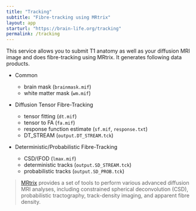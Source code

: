 ```yaml
---
title: "Tracking"
subtitle: "Fibre-tracking using MRtrix"
layout: app
starturl: "https://brain-life.org/tracking"
permalink: /tracking
---
```


This service allows you to submit T1 anatomy as well as your diffusion MRI image and does fibre-tracking using MRtrix. It generates following data products.

* Common
  * brain mask (`brainmask.mif`)
  * white matter mask (`wm.mif`) 

* Diffusion Tensor Fibre-Tracking
  * tensor fitting (`dt.mif`)
  * tensor to FA (`fa.mif`) 
  * response function estimate (`sf.mif`, `response.txt`)
  * DT_STREAM (`output.DT_STREAM.tck`)

* Deterministic/Probabilistic Fibre-Tracking
  * CSD/(FOD (`lmax.mif`)
  * deterministic tracks (`output.SD_STREAM.tck`) 
  * probabilistic tracks (`output.SD_PROB.tck`) 

> [MRtrix](http://www.mrtrix.org) provides a set of tools to perform various advanced diffusion MRI analyses, including constrained spherical deconvolution (CSD), probabilistic tractography, track-density imaging, and apparent fibre density.
